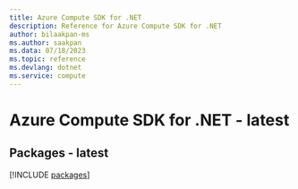 ```yaml
---
title: Azure Compute SDK for .NET
description: Reference for Azure Compute SDK for .NET
author: bilaakpan-ms
ms.author: saakpan
ms.data: 07/18/2023
ms.topic: reference
ms.devlang: dotnet
ms.service: compute
---
```

# Azure Compute SDK for .NET - latest
## Packages - latest
[!INCLUDE [packages](compute-index.md)]